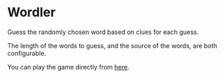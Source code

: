 # Wordler

Guess the randomly chosen word based on clues for each guess.

The length of the words to guess, and the source of the words, are both configurable.

You can play the game directly from [here](https://jparrpearson.github.io/wordler/).
